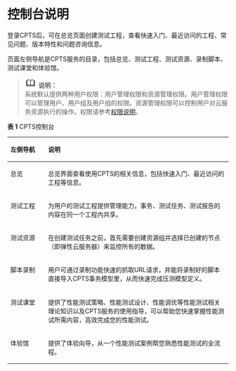 # 控制台说明<a name="cpts_01_0006"></a>

登录CPTS后，可在总览页面创建测试工程，查看快速入门、最近访问的工程、常见问题、版本特性和问题咨询信息。

页面左侧导航是CPTS服务的目录，包括总览、测试工程、测试资源、录制脚本、测试课堂和体验馆。

>![](public_sys-resources/icon-note.gif) **说明：**   
>系统默认提供两种用户权限：用户管理权限和资源管理权限。用户管理权限可以管理用户、用户组及用户组的权限。资源管理权限可以控制用户对云服务资源执行的操作。权限请参考[权限说明](http://support.huaweicloud.com/usermanual-permissions/zh-cn_topic_0063498930.html)。  

**表 1**  CPTS控制台

<a name="table13211500415"></a>
<table><thead align="left"><tr id="row8322195084120"><th class="cellrowborder" valign="top" width="17%" id="mcps1.2.3.1.1"><p id="p12322650174116"><a name="p12322650174116"></a><a name="p12322650174116"></a>左侧导航</p>
</th>
<th class="cellrowborder" valign="top" width="83%" id="mcps1.2.3.1.2"><p id="p183221550184117"><a name="p183221550184117"></a><a name="p183221550184117"></a>说明</p>
</th>
</tr>
</thead>
<tbody><tr id="row73221650194110"><td class="cellrowborder" valign="top" width="17%" headers="mcps1.2.3.1.1 "><p id="p5322250204111"><a name="p5322250204111"></a><a name="p5322250204111"></a>总览</p>
</td>
<td class="cellrowborder" valign="top" width="83%" headers="mcps1.2.3.1.2 "><p id="p5322165010418"><a name="p5322165010418"></a><a name="p5322165010418"></a>总览界面查看使用CPTS的相关信息，包括快速入门、最近访问的工程等信息。</p>
</td>
</tr>
<tr id="row1032219508418"><td class="cellrowborder" valign="top" width="17%" headers="mcps1.2.3.1.1 "><p id="p122762110248"><a name="p122762110248"></a><a name="p122762110248"></a>测试工程</p>
</td>
<td class="cellrowborder" valign="top" width="83%" headers="mcps1.2.3.1.2 "><p id="p186835849"><a name="p186835849"></a><a name="p186835849"></a>为用户的测试工程提供管理能力，事务、测试任务、测试报告的内容在同一个工程内共享。</p>
</td>
</tr>
<tr id="row142194269129"><td class="cellrowborder" valign="top" width="17%" headers="mcps1.2.3.1.1 "><p id="p6225102112245"><a name="p6225102112245"></a><a name="p6225102112245"></a>测试资源</p>
</td>
<td class="cellrowborder" valign="top" width="83%" headers="mcps1.2.3.1.2 "><p id="p52231621112411"><a name="p52231621112411"></a><a name="p52231621112411"></a>在创建测试任务之前，首先需要创建资源组并选择已创建的节点（即弹性云服务器）来监控所有的数据。</p>
</td>
</tr>
<tr id="row1348716010394"><td class="cellrowborder" valign="top" width="17%" headers="mcps1.2.3.1.1 "><p id="p11487606394"><a name="p11487606394"></a><a name="p11487606394"></a>脚本录制</p>
</td>
<td class="cellrowborder" valign="top" width="83%" headers="mcps1.2.3.1.2 "><p id="p1648810003914"><a name="p1648810003914"></a><a name="p1648810003914"></a>用户可通过录制功能快速的抓取URL请求，并能将录制好的脚本直接导入CPTS事务模型里，从而快速完成压测模型定义。</p>
</td>
</tr>
<tr id="row19758121817393"><td class="cellrowborder" valign="top" width="17%" headers="mcps1.2.3.1.1 "><p id="p7758818183912"><a name="p7758818183912"></a><a name="p7758818183912"></a>测试课堂</p>
</td>
<td class="cellrowborder" valign="top" width="83%" headers="mcps1.2.3.1.2 "><p id="p775831833912"><a name="p775831833912"></a><a name="p775831833912"></a>提供了性能测试策略、性能测试设计、性能调优等性能测试相关理论知识以及CPTS服务的使用指导，可以帮助您快速掌握性能测试所需内容，高效完成您的性能测试。</p>
</td>
</tr>
<tr id="row4258554131716"><td class="cellrowborder" valign="top" width="17%" headers="mcps1.2.3.1.1 "><p id="p10259554161713"><a name="p10259554161713"></a><a name="p10259554161713"></a>体验馆</p>
</td>
<td class="cellrowborder" valign="top" width="83%" headers="mcps1.2.3.1.2 "><p id="p14259175481718"><a name="p14259175481718"></a><a name="p14259175481718"></a>提供了体验向导，从一个性能测试案例帮您熟悉性能测试的全流程。</p>
</td>
</tr>
</tbody>
</table>

